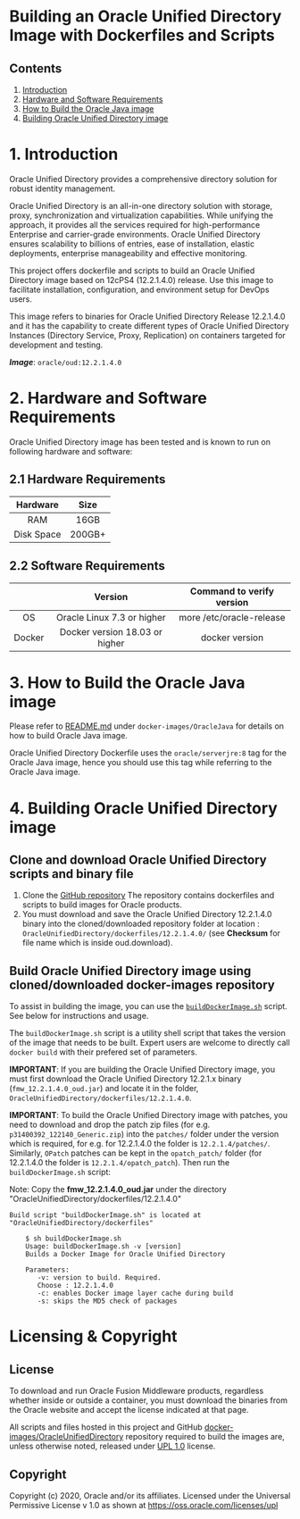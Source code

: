 Building an Oracle Unified Directory Image with Dockerfiles and Scripts
=======================================================================

## Contents

1. [Introduction](#1-introduction)
2. [Hardware and Software Requirements](#2-hardware-and-software-requirements)
3. [How to Build the Oracle Java image](#3-how-to-build-the-oracle-java-image)
4. [Building Oracle Unified Directory image](#4-building-oracle-unified-directory-image)

# 1. Introduction

Oracle Unified Directory provides a comprehensive directory solution for robust identity management.

Oracle Unified Directory is an all-in-one directory solution with storage, proxy, synchronization and virtualization capabilities. While unifying the approach, it provides all the services required for high-performance Enterprise and carrier-grade environments. Oracle Unified Directory ensures scalability to billions of entries, ease of installation, elastic deployments, enterprise manageability and effective monitoring.

This project offers dockerfile and scripts to build an Oracle Unified Directory image based on 12cPS4 (12.2.1.4.0) release. Use this image to facilitate installation, configuration, and environment setup for DevOps users. 

This image refers to binaries for Oracle Unified Directory Release 12.2.1.4.0 and it has the capability to create different types of Oracle Unified Directory Instances (Directory Service, Proxy, Replication) on containers targeted for development and testing.

***Image***: `oracle/oud:12.2.1.4.0`

# 2. Hardware and Software Requirements
Oracle Unified Directory image has been tested and is known to run on following hardware and software:

## 2.1 Hardware Requirements

| Hardware  | Size  |
| :-------: | :---: |
| RAM       | 16GB  |
| Disk Space| 200GB+|

## 2.2 Software Requirements

|       | Version                        | Command to verify version |
| :---: | :----------------------------: | :-----------------------: |
| OS    | Oracle Linux 7.3 or higher     | more /etc/oracle-release  |
| Docker| Docker version 18.03 or higher | docker version            |

# 3. How to Build the Oracle Java image

Please refer to [README.md](../../../OracleJava/README.md) under `docker-images/OracleJava` for details on how to build Oracle Java image.

Oracle Unified Directory Dockerfile uses the `oracle/serverjre:8` tag for the Oracle Java image, hence you should use this tag while referring to the Oracle Java image.

# 4. Building Oracle Unified Directory image

## Clone and download Oracle Unified Directory scripts and binary file

1. Clone the [GitHub repository](https://github.com/oracle/docker-images)
The repository contains dockerfiles and scripts to build images for Oracle products.
2. You must download and save the Oracle Unified Directory 12.2.1.4.0 binary into the cloned/downloaded repository folder at location : `OracleUnifiedDirectory/dockerfiles/12.2.1.4.0/` (see **Checksum** for file name which is inside oud.download).

## Build Oracle Unified Directory image using cloned/downloaded docker-images repository
To assist in building the image, you can use the [`buildDockerImage.sh`](../buildDockerImage.sh) script. See below for instructions and usage.

The `buildDockerImage.sh` script is a utility shell script that takes the version of the image that needs to be built. Expert users are welcome to directly call `docker build` with their prefered set of parameters.

**IMPORTANT**: If you are building the Oracle Unified Directory image, you must first download the Oracle Unified Directory 12.2.1.x binary (`fmw_12.2.1.4.0_oud.jar`) and locate it in the folder, `OracleUnifiedDirectory/dockerfiles/12.2.1.4.0`.

**IMPORTANT**: To build the Oracle Unified Directory image with patches, you need to download and drop the patch zip files (for e.g. `p31400392_122140_Generic.zip`) into the `patches/` folder under the version which is required, for e.g. for 12.2.1.4.0 the folder is `12.2.1.4/patches/`.  Similarly, `OPatch` patches can be kept in the `opatch_patch/` folder (for 12.2.1.4.0 the folder is `12.2.1.4/opatch_patch`). Then run the `buildDockerImage.sh` script:

Note: Copy the **fmw_12.2.1.4.0_oud.jar** under the directory "OracleUnifiedDirectory/dockerfiles/12.2.1.4.0"

    Build script "buildDockerImage.sh" is located at "OracleUnifiedDirectory/dockerfiles"

        $ sh buildDockerImage.sh
        Usage: buildDockerImage.sh -v [version]
        Builds a Docker Image for Oracle Unified Directory

        Parameters:
           -v: version to build. Required.
           Choose : 12.2.1.4.0
           -c: enables Docker image layer cache during build
           -s: skips the MD5 check of packages

# Licensing & Copyright

## License
To download and run Oracle Fusion Middleware products, regardless whether inside or outside a container, you must download the binaries from the Oracle website and accept the license indicated at that page.

All scripts and files hosted in this project and GitHub [docker-images/OracleUnifiedDirectory](./) repository required to build the images are, unless otherwise noted, released under [UPL 1.0](https://oss.oracle.com/licenses/upl/) license.

## Copyright
Copyright (c) 2020, Oracle and/or its affiliates.
Licensed under the Universal Permissive License v 1.0 as shown at https://oss.oracle.com/licenses/upl
